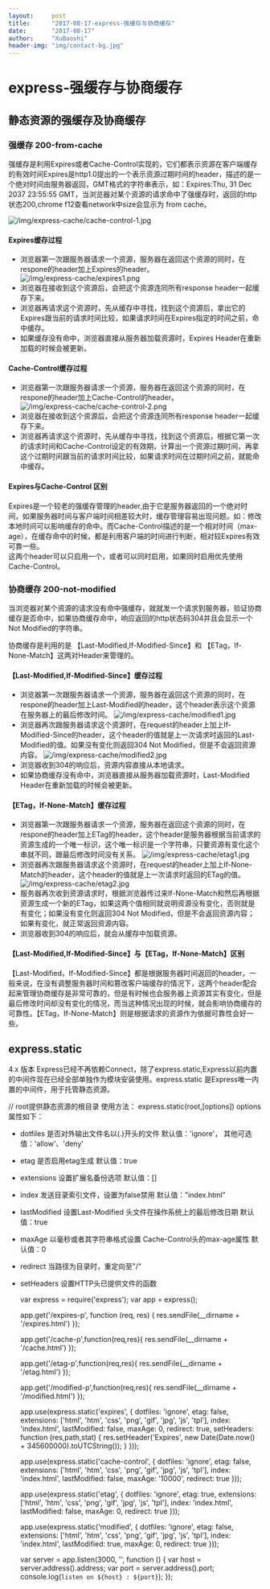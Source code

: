 ```yaml
---
layout:     post
title:      "2017-08-17-express-强缓存与协商缓存"
date:       "2017-08-17"
author:     "XuBaoshi"
header-img: "img/contact-bg.jpg"
---
```

# express-强缓存与协商缓存 #

## 静态资源的强缓存及协商缓存 ##
### 强缓存 200-from-cache ###
强缓存是利用Expires或者Cache-Control实现的，它们都表示资源在客户端缓存的有效时间Expires是http1.0提出的一个表示资源过期时间的header，描述的是一个绝对时间由服务器返回，GMT格式的字符串表示，如：Expires:Thu, 31 Dec 2037 23:55:55 GMT，当浏览器对某个资源的请求命中了强缓存时，返回的http状态200,chrome f12查看network中size会显示为 from cache。

![/img/express-cache/cache-control-1.jpg](/img/express-cache/cache-control-1.jpg)<br/>

#### Expires缓存过程 ####
 - 浏览器第一次跟服务器请求一个资源，服务器在返回这个资源的同时，在respone的header加上Expires的header。
![/img/express-cache/expires1.png](/img/express-cache/expires1.png)<br/>
 - 浏览器在接收到这个资源后，会把这个资源连同所有response header一起缓存下来。
 - 浏览器再请求这个资源时，先从缓存中寻找，找到这个资源后，拿出它的Expires跟当前的请求时间比较，如果请求时间在Expires指定的时间之前，命中缓存。
 - 如果缓存没有命中，浏览器直接从服务器加载资源时，Expires Header在重新加载的时候会被更新。
#### Cache-Control缓存过程 ####
- 浏览器第一次跟服务器请求一个资源，服务器在返回这个资源的同时，在respone的header加上Cache-Control的header。
![/img/express-cache/cache-control-2.png](/img/express-cache/cache-control-2.png)<br/>
- 浏览器在接收到这个资源后，会把这个资源连同所有response header一起缓存下来。
- 浏览器再请求这个资源时，先从缓存中寻找，找到这个资源后，根据它第一次的请求时间和Cache-Control设定的有效期，计算出一个资源过期时间，再拿这个过期时间跟当前的请求时间比较，如果请求时间在过期时间之前，就能命中缓存。

#### Expires与Cache-Control 区别 ####
Expires是一个较老的强缓存管理的header,由于它是服务器返回的一个绝对时间，如果服务器时间与客户端时间相差较大时，缓存管理容易出现问题。如：修改本地时间可以影响缓存的命中。而Cache-Control描述的是一个相对时间（max-age），在缓存命中的时候，都是利用客户端的时间进行判断，相对较Expires有效可靠一些。<br/>
这两个header可以只启用一个，或者可以同时启用，如果同时启用优先使用Cache-Control。

### 协商缓存 200-not-modified ###
当浏览器对某个资源的请求没有命中强缓存，就就发一个请求到服务器，验证协商缓存是否命中，如果协商缓存命中，响应返回的http状态码304并且会显示一个Not Modified的字符串。
<p>协商缓存是利用的是 【Last-Modified,If-Modified-Since】和 【ETag，If-None-Match】这两对Header来管理的。</p>

#### 【Last-Modified,If-Modified-Since】缓存过程 ####
- 浏览器第一次跟服务器请求一个资源，服务器在返回这个资源的同时，在respone的header加上Last-Modified的header，这个header表示这个资源在服务器上的最后修改时间。
![/img/express-cache/modified1.jpg](/img/express-cache/modified1.jpg)<br/>
- 浏览器再次跟服务器请求这个资源时，在request的header上加上If-Modified-Since的header，这个header的值就是上一次请求时返回的Last-Modified的值。如果没有变化则返回304 Not Modified，但是不会返回资源内容。
![/img/express-cache/modified2.jpg](/img/express-cache/modified2.jpg)<br/>
- 浏览器收到304的响应后，资源内容直接从本地请求。
- 如果协商缓存没有命中，浏览器直接从服务器加载资源时，Last-Modified Header在重新加载的时候会被更新。
#### 【ETag，If-None-Match】缓存过程 ####
- 浏览器第一次跟服务器请求一个资源，服务器在返回这个资源的同时，在respone的header加上ETag的header，这个header是服务器根据当前请求的资源生成的一个唯一标识，这个唯一标识是一个字符串，只要资源有变化这个串就不同，跟最后修改时间没有关系。
![/img/express-cache/etag1.jpg](/img/express-cache/etag1.jpg)<br/>
- 浏览器再次跟服务器请求这个资源时，在request的header上加上If-None-Match的header，这个header的值就是上一次请求时返回的ETag的值。
![/img/express-cache/etag2.jpg](/img/express-cache/etag2.jpg)<br/>
- 服务器再次收到资源请求时，根据浏览器传过来If-None-Match和然后再根据资源生成一个新的ETag，如果这两个值相同就说明资源没有变化，否则就是有变化；如果没有变化则返回304 Not Modified，但是不会返回资源内容；如果有变化，就正常返回资源内容。
- 浏览器收到304的响应后，就会从缓存中加载资源。
#### 【Last-Modified,If-Modified-Since】与【ETag，If-None-Match】区别 ####
【Last-Modified，If-Modified-Since】都是根据服务器时间返回的header，一般来说，在没有调整服务器时间和篡改客户端缓存的情况下，这两个header配合起来管理协商缓存是非常可靠的，但是有时候也会服务器上资源其实有变化，但是最后修改时间却没有变化的情况，而当这种情况出现的时候，就会影响协商缓存的可靠性。【ETag，If-None-Match】则是根据请求的资源作为依据可靠性会好一些。

## express.static ##
4.x 版本 Express已经不再依赖Connect，除了express.static,Express以前内置的中间件现在已经全部单独作为模块安装使用。express.static 是Express唯一内置的中间件，用于托管静态资源。
    
// root提供静态资源的根目录
使用方法： express.static(root,[options])
options属性如下：
- dotfiles      是否对外输出文件名以(.)开头的文件 默认值：'ignore'， 其他可选值：'allow'、'deny'
- etag          是否启用etag生成 默认值：true
- extensions    设置扩展名备份选项 默认值：[]
- index         发送目录索引文件，设置为false禁用  默认值："index.html"
- lastModified  设置Last-Modified 头文件在操作系统上的最后修改日期   默认值：true
- maxAge        以毫秒或者其字符串格式设置 Cache-Control头的max-age属性  默认值：0
- redirect      当路径为目录时，重定向至"/"
- setHeaders    设置HTTP头已提供文件的函数 


    var express = require('express');
    var app = express();

    app.get('/expires-p', function (req, res) {
        res.sendFile(__dirname + '/expires.html')
    });


    app.get('/cache-p',function(req,res){
        res.sendFile(__dirname + '/cache.html')
    });

    app.get('/etag-p',function(req,res){
        res.sendFile(__dirname + '/etag.html')
    });

    app.get('/modified-p',function(req,res){
        res.sendFile(__dirname + '/modified.html')
    });

    app.use(express.static('expires', {
        dotfiles: 'ignore',
        etag: false,
        extensions: ['html', 'htm', 'css', 'png', 'gif', 'jpg', 'js', 'tpl'],
        index: 'index.html',
        lastModified: false,
        maxAge: 0,
        redirect: true,
        setHeaders: function (res,path,stat) {
            res.setHeader('Expires', new Date(Date.now() + 345600000).toUTCString());
        }
    }));

    app.use(express.static('cache-control', {
        dotfiles: 'ignore',
        etag: false,
        extensions: ['html', 'htm', 'css', 'png', 'gif', 'jpg', 'js', 'tpl'],
        index: 'index.html',
        lastModified: false,
        maxAge: '10000',
        redirect: true
    }));

    app.use(express.static('etag', {
        dotfiles: 'ignore',
        etag: true,
        extensions: ['html', 'htm', 'css', 'png', 'gif', 'jpg', 'js', 'tpl'],
        index: 'index.html',
        lastModified: false,
        maxAge: 0,
        redirect: true
    }));

    app.use(express.static('modified', {
        dotfiles: 'ignore',
        etag: false,
        extensions: ['html', 'htm', 'css', 'png', 'gif', 'jpg', 'js', 'tpl'],
        index: 'index.html',
        lastModified: true,
        maxAge: 0,
        redirect: true
    }));

    var server = app.listen(3000, '', function () {
        var host = server.address().address;
        var port = server.address().port;
        console.log(`listen on ${host} : ${port}`);
    });